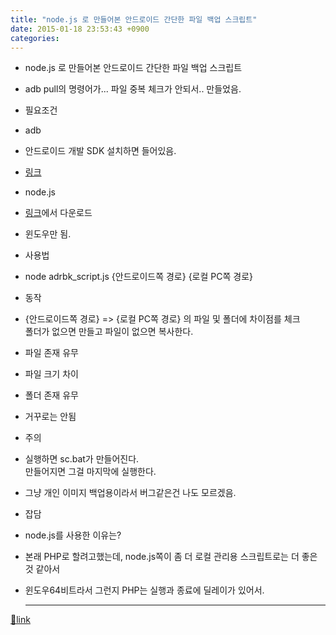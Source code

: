 ```yaml
---
title: "node.js 로 만들어본 안드로이드 간단한 파일 백업 스크립트"
date: 2015-01-18 23:53:43 +0900
categories: 
---
```

  

- node.js 로 만들어본 안드로이드 간단한 파일 백업 스크립트
- adb pull의 명령어가... 파일 중복 체크가 안되서.. 만들었음.

- 필요조건
- adb
- 안드로이드 개발 SDK 설치하면 들어있음.
- [링크](http://developer.android.com/sdk/index.html "링크")

- node.js
- [링크](http://nodejs.org/ "링크")에서 다운로드

- 윈도우만 됨.

- 사용법
- node adrbk_script.js {안드로이드쪽 경로} {로컬 PC쪽 경로}

- 동작
- {안드로이드쪽 경로} =&gt; {로컬 PC쪽 경로} 의 파일 및 폴더에 차이점를 체크  
폴더가 없으면 만들고 파일이 없으면 복사한다.
- 파일 존재 유무
- 파일 크기 차이
- 폴더 존재 유무

- 거꾸로는 안됨

- 주의 
- 실행하면 sc.bat가 만들어진다.  
만들어지면 그걸 마지막에 실행한다.
- 그냥 개인 이미지 백업용이라서 버그같은건 나도 모르겠음.

- 잡담
- node.js를 사용한 이유는?
- 본래 PHP로 할려고했는데, node.js쪽이 좀 더 로컬 관리용 스크립트로는 더 좋은것 같아서
- 윈도우64비트라서 그런지 PHP는 실행과 종료에 딜레이가 있어서.



  
  


  ***
[🔗link](http://www.mins01.com/mh/tech/read/924)